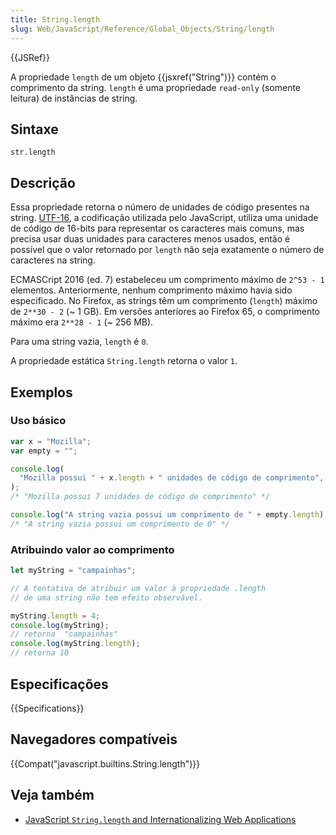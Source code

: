 ```yaml
---
title: String.length
slug: Web/JavaScript/Reference/Global_Objects/String/length
---
```


{{JSRef}}

A propriedade `length` de um objeto {{jsxref("String")}} contém o comprimento da string. `length` é uma propriedade `read-only` (somente leitura) de instâncias de string.

## Sintaxe

```
str.length
```

## Descrição

Essa propriedade retorna o número de unidades de código presentes na string. [UTF-16](https://pt.wikipedia.org/wiki/UTF-16), a codificação utilizada pelo JavaScript, utiliza uma unidade de código de 16-bits para representar os caracteres mais comuns, mas precisa usar duas unidades para caracteres menos usados, então é possível que o valor retornado por `length` não seja exatamente o número de caracteres na string.

ECMASCript 2016 (ed. 7) estabeleceu um comprimento máximo de `2^53 - 1` elementos. Anteriormente, nenhum comprimento máximo havia sido especificado. No Firefox, as strings têm um comprimento (`length`) máximo de `2**30 - 2` (\~ 1 GB). Em versões anteriores ao Firefox 65, o comprimento máximo era `2**28 - 1` (\~ 256 MB).

Para uma string vazia, `length` é `0`.

A propriedade estática `String.length` retorna o valor `1`.

## Exemplos

### Uso básico

```js
var x = "Mozilla";
var empty = "";

console.log(
  "Mozilla possui " + x.length + " unidades de código de comprimento",
);
/* "Mozilla possui 7 unidades de código de comprimento" */

console.log("A string vazia possui um comprimento de " + empty.length);
/* "A string vazia possui um comprimento de 0" */
```

### Atribuindo valor ao comprimento

```js
let myString = "campainhas";

// A tentativa de atribuir um valor à propriedade .length
// de uma string não tem efeito observável.

myString.length = 4;
console.log(myString);
// retorna  "campainhas"
console.log(myString.length);
// retorna 10
```

## Especificações

{{Specifications}}

## Navegadores compatíveis

{{Compat("javascript.builtins.String.length")}}

## Veja também

- [JavaScript `String.length` and Internationalizing Web Applications](http://developer.teradata.com/blog/jasonstrimpel/2011/11/javascript-string-length-and-internationalizing-web-applications)
